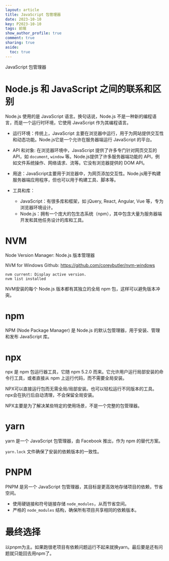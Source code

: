 ```yaml
---
layout: article
title: JavaScript 包管理器
date: 2023-10-10
key: P2023-10-10
tags: 前端
show_author_profile: true
comment: true
sharing: true
aside:
  toc: true
---
```


JavaScript 包管理器

<!--more-->

# Node.js 和 JavaScript 之间的联系和区别

Node.js 使用的是 JavaScript 语言。换句话说，Node.js 不是一种新的编程语言，而是一个运行时环境，它使用 JavaScript 作为其编程语言。

- 运行环境：传统上，JavaScript 主要在浏览器中运行，用于为网站提供交互性和动态功能。Node.js它是一个允许在服务器端运行 JavaScript 的平台。
- API 和对象: 在浏览器环境中，JavaScript 提供了许多专门针对网页交互的 API，如 `document`, `window` 等。Node.js提供了许多服务器端功能的 API，例如文件系统操作、网络请求、流等。它没有浏览器提供的 DOM API。

- 用途：JavaScript主要用于浏览器中，为网页添加交互性。Node.js用于构建服务器端应用程序，但也可以用于构建工具、脚本等。
- 工具和库：
  - JavaScript：有很多库和框架，如 jQuery, React, Angular, Vue 等，专为浏览器环境设计。
  - Node.js：拥有一个庞大的包生态系统（npm），其中包含大量为服务器端开发和其他任务设计的库和工具。

# NVM

Node Version Manager: Node.js 版本管理器

NVM for Windows Github: https://github.com/coreybutler/nvm-windows

```
nvm current: Display active version.
nvm list installed
```

NVM安装的每个 Node.js 版本都有其独立的全局 npm 包，这样可以避免版本冲突。

# npm

NPM (Node Package Manager) 是 Node.js 的默认包管理器，用于安装、管理和发布 JavaScript 库。

# npx

npx 是 npm 包运行器工具，它随 npm 5.2.0 而来。它允许用户运行局部安装的命令行工具，或者直接从 npm 上运行代码，而不需要全局安装。

NPX可以直接运行包而无需全局/局部安装。也可以轻松运行不同版本的工具。npx会在执行后自动清理，不会保留全局安装。

NPX主要是为了解决某些特定的使用场景，不是一个完整的包管理器。

# yarn

yarn 是一个 JavaScript 包管理器，由 Facebook 推出，作为 npm 的替代方案。

`yarn.lock` 文件确保了安装的依赖版本的一致性。

# PNPM

PNPM 是另一个 JavaScript 包管理器，其目标是更高效地存储项目的依赖，节省空间。

- 使用硬链接和符号链接存储 `node_modules`，从而节省空间。
- 严格的 `node_modules` 结构，确保所有项目共享相同的依赖版本。

# 最终选择

以pnpm为主。如果跑很老项目有依赖问题运行不起来就换yarn。最后要是还有问题就只能回去用npm了。
